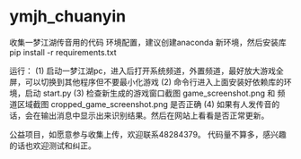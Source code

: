 # ymjh_chuanyin
收集一梦江湖传音用的代码
环境配置，建议创建anaconda 新环境，然后安装库
pip install -r requirements.txt

运行：
(1) 启动一梦江湖pc，进入后打开系统频道，外置频道，最好放大游戏全屏，可以切换到其他程序但不要最小化游戏
(2) 命令行进入上面安装好依赖库的环境，启动 start.py 
(3) 检查新生成的游戏窗口截图 game_screenshot.png 和 频道区域截图 cropped_game_screenshot.png 是否正确
(4) 如果有人发传音的话，会在输出消息中显示出来识别结果。然后在网站上看看是否正常更新。

公益项目，如愿意参与收集上传，欢迎联系48284379。
代码量不算多，感兴趣的话也欢迎测试和纠正。
